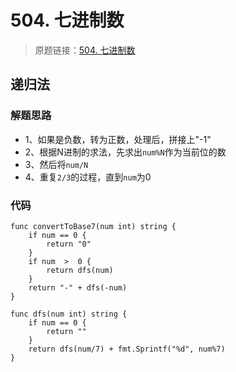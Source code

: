 # 504. 七进制数
> 原题链接：[504. 七进制数](https://leetcode-cn.com/problems/base-7/)

## 递归法
### 解题思路
* 1、如果是负数，转为正数，处理后，拼接上"-1"
* 2、根据N进制的求法，先求出``num%N``作为当前位的数
* 3、然后将``num/N``
* 4、重复``2/3``的过程，直到``num``为0
### 代码
```golang
func convertToBase7(num int) string {
	if num == 0 {
		return "0"
	}
	if num  >  0 {
		return dfs(num)
	}
	return "-" + dfs(-num)
}

func dfs(num int) string {
	if num == 0 {
		return ""
	}
	return dfs(num/7) + fmt.Sprintf("%d", num%7)
}
```